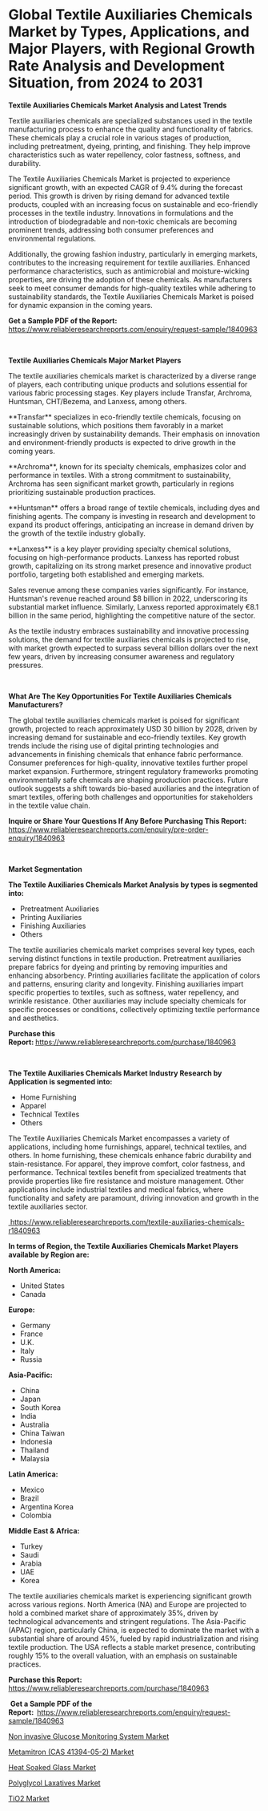 <p><h1>Global Textile Auxiliaries Chemicals Market by Types, Applications, and Major Players, with Regional Growth Rate Analysis and Development Situation, from 2024 to 2031</h1></p><p><strong>Textile Auxiliaries Chemicals Market Analysis and Latest Trends</strong></p>
<p><p>Textile auxiliaries chemicals are specialized substances used in the textile manufacturing process to enhance the quality and functionality of fabrics. These chemicals play a crucial role in various stages of production, including pretreatment, dyeing, printing, and finishing. They help improve characteristics such as water repellency, color fastness, softness, and durability.</p><p>The Textile Auxiliaries Chemicals Market is projected to experience significant growth, with an expected CAGR of 9.4% during the forecast period. This growth is driven by rising demand for advanced textile products, coupled with an increasing focus on sustainable and eco-friendly processes in the textile industry. Innovations in formulations and the introduction of biodegradable and non-toxic chemicals are becoming prominent trends, addressing both consumer preferences and environmental regulations.</p><p>Additionally, the growing fashion industry, particularly in emerging markets, contributes to the increasing requirement for textile auxiliaries. Enhanced performance characteristics, such as antimicrobial and moisture-wicking properties, are driving the adoption of these chemicals. As manufacturers seek to meet consumer demands for high-quality textiles while adhering to sustainability standards, the Textile Auxiliaries Chemicals Market is poised for dynamic expansion in the coming years.</p></p>
<p><strong>Get a Sample PDF of the Report:&nbsp;</strong> <a href="https://www.reliableresearchreports.com/enquiry/request-sample/1840963?utm_campaign=4&utm_medium=2&utm_source=Github&utm_content=ia&utm_term=11112024&utm_id=textile-auxiliaries-chemicals">https://www.reliableresearchreports.com/enquiry/request-sample/1840963</a></p>
<p>&nbsp;</p>
<p><strong>Textile Auxiliaries Chemicals Major Market Players</strong></p>
<p><p>The textile auxiliaries chemicals market is characterized by a diverse range of players, each contributing unique products and solutions essential for various fabric processing stages. Key players include Transfar, Archroma, Huntsman, CHT/Bezema, and Lanxess, among others.</p><p>**Transfar** specializes in eco-friendly textile chemicals, focusing on sustainable solutions, which positions them favorably in a market increasingly driven by sustainability demands. Their emphasis on innovation and environment-friendly products is expected to drive growth in the coming years.</p><p>**Archroma**, known for its specialty chemicals, emphasizes color and performance in textiles. With a strong commitment to sustainability, Archroma has seen significant market growth, particularly in regions prioritizing sustainable production practices.</p><p>**Huntsman** offers a broad range of textile chemicals, including dyes and finishing agents. The company is investing in research and development to expand its product offerings, anticipating an increase in demand driven by the growth of the textile industry globally.</p><p>**Lanxess** is a key player providing specialty chemical solutions, focusing on high-performance products. Lanxess has reported robust growth, capitalizing on its strong market presence and innovative product portfolio, targeting both established and emerging markets.</p><p>Sales revenue among these companies varies significantly. For instance, Huntsman's revenue reached around $8 billion in 2022, underscoring its substantial market influence. Similarly, Lanxess reported approximately €8.1 billion in the same period, highlighting the competitive nature of the sector.</p><p>As the textile industry embraces sustainability and innovative processing solutions, the demand for textile auxiliaries chemicals is projected to rise, with market growth expected to surpass several billion dollars over the next few years, driven by increasing consumer awareness and regulatory pressures.</p></p>
<p>&nbsp;</p>
<p><strong>What Are The Key Opportunities For Textile Auxiliaries Chemicals Manufacturers?</strong></p>
<p><p>The global textile auxiliaries chemicals market is poised for significant growth, projected to reach approximately USD 30 billion by 2028, driven by increasing demand for sustainable and eco-friendly textiles. Key growth trends include the rising use of digital printing technologies and advancements in finishing chemicals that enhance fabric performance. Consumer preferences for high-quality, innovative textiles further propel market expansion. Furthermore, stringent regulatory frameworks promoting environmentally safe chemicals are shaping production practices. Future outlook suggests a shift towards bio-based auxiliaries and the integration of smart textiles, offering both challenges and opportunities for stakeholders in the textile value chain.</p></p>
<p><strong>Inquire or Share Your Questions If Any Before Purchasing This Report:</strong> <a href="https://www.reliableresearchreports.com/enquiry/pre-order-enquiry/1840963?utm_campaign=4&utm_medium=2&utm_source=Github&utm_content=ia&utm_term=11112024&utm_id=textile-auxiliaries-chemicals">https://www.reliableresearchreports.com/enquiry/pre-order-enquiry/1840963</a></p>
<p>&nbsp;</p>
<p><strong>Market Segmentation</strong></p>
<p><strong>The Textile Auxiliaries Chemicals Market Analysis by types is segmented into:</strong></p>
<p><ul><li>Pretreatment Auxiliaries</li><li>Printing Auxiliaries</li><li>Finishing Auxiliaries</li><li>Others</li></ul></p>
<p><p>The textile auxiliaries chemicals market comprises several key types, each serving distinct functions in textile production. Pretreatment auxiliaries prepare fabrics for dyeing and printing by removing impurities and enhancing absorbency. Printing auxiliaries facilitate the application of colors and patterns, ensuring clarity and longevity. Finishing auxiliaries impart specific properties to textiles, such as softness, water repellency, and wrinkle resistance. Other auxiliaries may include specialty chemicals for specific processes or conditions, collectively optimizing textile performance and aesthetics.</p></p>
<p><strong>Purchase this Report:&nbsp;</strong><a href="https://www.reliableresearchreports.com/purchase/1840963?utm_campaign=4&utm_medium=2&utm_source=Github&utm_content=ia&utm_term=11112024&utm_id=textile-auxiliaries-chemicals">https://www.reliableresearchreports.com/purchase/1840963</a></p>
<p>&nbsp;</p>
<p><strong>The Textile Auxiliaries Chemicals Market Industry Research by Application is segmented into:</strong></p>
<p><ul><li>Home Furnishing</li><li>Apparel</li><li>Technical Textiles</li><li>Others</li></ul></p>
<p><p>The Textile Auxiliaries Chemicals Market encompasses a variety of applications, including home furnishings, apparel, technical textiles, and others. In home furnishing, these chemicals enhance fabric durability and stain-resistance. For apparel, they improve comfort, color fastness, and performance. Technical textiles benefit from specialized treatments that provide properties like fire resistance and moisture management. Other applications include industrial textiles and medical fabrics, where functionality and safety are paramount, driving innovation and growth in the textile auxiliaries sector.</p></p>
<p><a href="https://www.reliableresearchreports.com/textile-auxiliaries-chemicals-r1840963?utm_campaign=4&utm_medium=2&utm_source=Github&utm_content=ia&utm_term=11112024&utm_id=textile-auxiliaries-chemicals">&nbsp;https://www.reliableresearchreports.com/textile-auxiliaries-chemicals-r1840963</a></p>
<p><strong>In terms of Region, the Textile Auxiliaries Chemicals Market Players available by Region are:</strong></p>
<p>
    <p> <strong> North America: </strong>
        <ul>
            <li>United States</li>
            <li>Canada</li>
        </ul>
        </p> 
    <p> <strong> Europe: </strong>
        <ul>
            <li>Germany</li>
            <li>France</li>
            <li>U.K.</li>
            <li>Italy</li>
            <li>Russia</li>
        </ul>
        </p> 
    <p> <strong> Asia-Pacific: </strong>
        <ul>
            <li>China</li>
            <li>Japan</li>
            <li>South Korea</li>
            <li>India</li>
            <li>Australia</li>
            <li>China Taiwan</li>
            <li>Indonesia</li>
            <li>Thailand</li>
            <li>Malaysia</li>
        </ul>
        </p> 
    <p> <strong> Latin America: </strong>
        <ul>
            <li>Mexico</li>
            <li>Brazil</li>
            <li>Argentina Korea</li>
            <li>Colombia</li>
        </ul>
        </p> 
    <p> <strong> Middle East & Africa: </strong>
        <ul>
            <li>Turkey</li>
            <li>Saudi</li>
            <li>Arabia</li>
            <li>UAE</li>
            <li>Korea</li>
        </ul>
    </p>
    </p>
<p><p>The textile auxiliaries chemicals market is experiencing significant growth across various regions. North America (NA) and Europe are projected to hold a combined market share of approximately 35%, driven by technological advancements and stringent regulations. The Asia-Pacific (APAC) region, particularly China, is expected to dominate the market with a substantial share of around 45%, fueled by rapid industrialization and rising textile production. The USA reflects a stable market presence, contributing roughly 15% to the overall valuation, with an emphasis on sustainable practices.</p></p>
<p><strong>Purchase this Report: </strong><a href="https://www.reliableresearchreports.com/purchase/1840963?utm_campaign=4&utm_medium=2&utm_source=Github&utm_content=ia&utm_term=11112024&utm_id=textile-auxiliaries-chemicals">https://www.reliableresearchreports.com/purchase/1840963</a></p>
<p>&nbsp;<strong>Get a Sample PDF of the Report:&nbsp;&nbsp;</strong><a href="https://www.reliableresearchreports.com/enquiry/request-sample/1840963?utm_campaign=4&utm_medium=2&utm_source=Github&utm_content=ia&utm_term=11112024&utm_id=textile-auxiliaries-chemicals">https://www.reliableresearchreports.com/enquiry/request-sample/1840963</a></p>
<p><strong></strong></p>
<p><p><a href="https://issuu.com/reportprime-2/docs/non-invasive-glucose-monitoring-sys_a344b05df4aae5?utm_campaign=4&utm_medium=2&utm_source=Github&utm_content=ia&utm_term=11112024&utm_id=textile-auxiliaries-chemicals">Non invasive Glucose Monitoring System Market</a></p><p><a href="https://www.linkedin.com/pulse/navigating-global-metamitron-cas-41394-05-2-market-landscape-v6ljf?utm_campaign=4&utm_medium=2&utm_source=Github&utm_content=ia&utm_term=11112024&utm_id=textile-auxiliaries-chemicals">Metamitron (CAS 41394-05-2) Market</a></p><p><a href="https://github.com/Armeladukagjini693/Market-Research-Report-List-1/blob/main/heat-soaked-glass-market.md?utm_campaign=4&utm_medium=2&utm_source=Github&utm_content=ia&utm_term=11112024&utm_id=textile-auxiliaries-chemicals">Heat Soaked Glass Market</a></p><p><a href="https://www.linkedin.com/pulse/polyglycol-laxatives-sector-surge-96-growth-roadmap-2031-migsf?utm_campaign=4&utm_medium=2&utm_source=Github&utm_content=ia&utm_term=11112024&utm_id=textile-auxiliaries-chemicals">Polyglycol Laxatives Market</a></p><p><a href="https://github.com/WayneHopkins413/Market-Research-Report-List-1/blob/main/tio2-market.md?utm_campaign=4&utm_medium=2&utm_source=Github&utm_content=ia&utm_term=11112024&utm_id=textile-auxiliaries-chemicals">TiO2 Market</a></p></p>